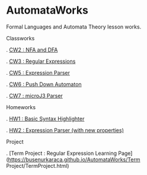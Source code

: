 # AutomataWorks
Formal Languages and Automata Theory lesson works.

Classworks

. [CW2 : NFA and DFA](https://busenurkaraca.github.io/AutomataWorks/CW2.html)

. [CW3 : Regular Expressions](https://busenurkaraca.github.io/AutomataWorks/CW3_Automata.html)

. [CW5 : Expression Parser](https://busenurkaraca.github.io/AutomataWorks/Expression.html)

. [CW6 : Push Down Automaton](https://busenurkaraca.github.io/AutomataWorks/CW6.html)

. [CW7 : microJ3 Parser](https://busenurkaraca.github.io/AutomataWorks/microJ3.html)

Homeworks

. [HW1 : Basic Syntax Highlighter](https://busenurkaraca.github.io/AutomataWorks/Homework1.html)

. [HW2 : Expression Parser (with new properties)](https://busenurkaraca.github.io/AutomataWorks/ExpressionHW2.html)

Project

. [Term Project : Regular Expression Learning Page](https://busenurkaraca.github.io/AutomataWorks/Term Project/TermProject.html)

